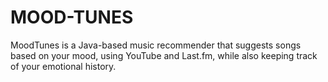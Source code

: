 # MOOD-TUNES
MoodTunes is a Java-based music recommender that suggests songs based on your mood, using YouTube and Last.fm, while also keeping track of your emotional history.
